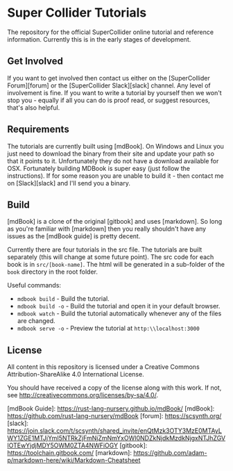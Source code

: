 # Super Collider Tutorials
The repository for the official SuperCollider online tutorial and reference information. Currently this is in the early stages of development. 

Get Involved
-------

If you want to get involved then contact us either on the [SuperCollider Forum][forum] or the [SuperCollider Slack][slack] channel. Any level of involvement is fine. If you want to write a tutorial by yourself then we won't stop you - equally if all you can do is proof read, or suggest resources, that's also helpful.

Requirements
-------

The tutorials are currently built using [mdBook]. On Windows and Linux you
just need to download the binary from their site and update your path so that
it points to it. Unfortunately they do not have a download available for OSX.
Fortunately building MDBook is super easy (just follow the instructions). If
for some reason you are unable to build it - then contact me on [Slack][slack]
and I'll send you a binary.

Build
-------

[mdBook] is a clone of the original [gitbook] and uses [markdown]. So long as
you're familiar with [markdown] then you really shouldn't have any issues as
the [mdBook guide] is pretty decent.

Currently there are four tutorials in the src file. The tutorials are built
separately (this will change at some future point). The src code for each book
is in ```src/[book-name]```. The html will be generated in a sub-folder of the
```book``` directory in the root folder.

Useful commands:

+ ```mdbook build``` - Build the tutorial.
+ ```mdbook build -o``` - Build the tutorial and open it in your default browser.
+ ```mdbook watch``` - Build the tutorial automatically whenever any of the
  files are changed.
+ ```mdbook serve -o``` - Preview the tutorial at ```http:\\localhost:3000```

License
-------

All content in this repository is licensed under a Creative Commons
Attribution-ShareAlike 4.0 International License.

You should have received a copy of the license along with this work.  If not,
see <http://creativecommons.org/licenses/by-sa/4.0/>.

[mdBook Guide]: https://rust-lang-nursery.github.io/mdBook/ [mdBook]:
https://github.com/rust-lang-nursery/mdBook [forum]: https://scsynth.org/
[slack]:
https://join.slack.com/t/scsynth/shared_invite/enQtMzk3OTY3MzE0MTAyLWY1ZGE1MTJjYmI5NTRkZjFmNjZmNmYxOWI0NDZkNjdkMzdkNjgxNTJhZGVlOTEwYjdjMDY5OWM0ZTA4NWFiOGY
[gitbook]: https://toolchain.gitbook.com/ [markdown]:
https://github.com/adam-p/markdown-here/wiki/Markdown-Cheatsheet
